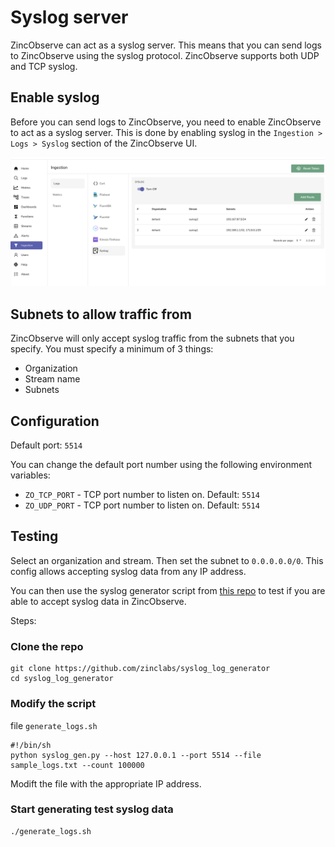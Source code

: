 # Syslog server

ZincObserve can act as a syslog server. This means that you can send logs to ZincObserve using the syslog protocol. ZincObserve supports both UDP and TCP syslog.

## Enable syslog

Before you can send logs to ZincObserve, you need to enable ZincObserve to act as a syslog server. This is done by enabling syslog in the `Ingestion > Logs > Syslog` section of the ZincObserve UI.

[![Enable syslog](./images/syslog.png)](./images/syslog.png)

## Subnets to allow traffic from

ZincObserve will only accept syslog traffic from the subnets that you specify. You must specify a minimum of 3 things:

- Organization
- Stream name 
- Subnets

## Configuration

Default port: `5514`

You can change the default port number using the following environment variables:

* `ZO_TCP_PORT` - TCP port number to listen on. Default: `5514`
* `ZO_UDP_PORT` - TCP port number to listen on. Default: `5514`


## Testing

Select an organization and stream. Then set the subnet to `0.0.0.0.0/0`. This config allows accepting syslog data from any IP address.

You can then use the syslog generator script from [this repo](https://github.com/zinclabs/syslog_log_generator) to test if you are able to accept syslog data in ZincObserve.

Steps:

### Clone the repo

``` shell
git clone https://github.com/zinclabs/syslog_log_generator
cd syslog_log_generator
```

### Modify the script 

file `generate_logs.sh`

```shell
#!/bin/sh
python syslog_gen.py --host 127.0.0.1 --port 5514 --file sample_logs.txt --count 100000
```

Modift the file with the appropriate IP address.

### Start generating test syslog data

```shell
./generate_logs.sh
```




